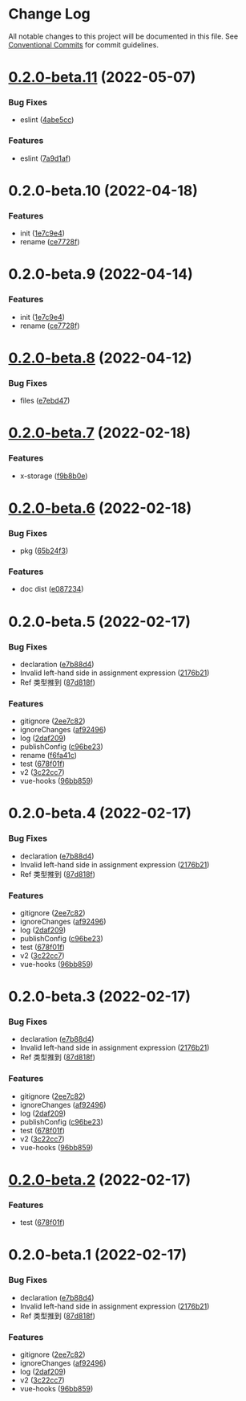 # Change Log

All notable changes to this project will be documented in this file.
See [Conventional Commits](https://conventionalcommits.org) for commit guidelines.

# [0.2.0-beta.11](http://git.hcece.com:22122/fe-pkgs/hdec/compare/@awaited/vue-hooks@0.2.0-beta.10...@awaited/vue-hooks@0.2.0-beta.11) (2022-05-07)


### Bug Fixes

* eslint ([4abe5cc](http://git.hcece.com:22122/fe-pkgs/hdec/commits/4abe5cc9f4af072942e2be6109f8f67e504664e2))


### Features

* eslint ([7a9d1af](http://git.hcece.com:22122/fe-pkgs/hdec/commits/7a9d1af47acbcfa26042a583cf67440f823abadb))





# 0.2.0-beta.10 (2022-04-18)

### Features

- init ([1e7c9e4](http://10.215.171.199:220/fe-pkgs/hdec/commits/1e7c9e45cbcb66670963430b31c7be57ba5d2e05))
- rename ([ce7728f](http://10.215.171.199:220/fe-pkgs/hdec/commits/ce7728f3cf48b348b76344f7278eab6c1d78d894))

# 0.2.0-beta.9 (2022-04-14)

### Features

- init ([1e7c9e4](http://10.215.171.199:220/fe-pkgs/hdec/commits/1e7c9e45cbcb66670963430b31c7be57ba5d2e05))
- rename ([ce7728f](http://10.215.171.199:220/fe-pkgs/hdec/commits/ce7728f3cf48b348b76344f7278eab6c1d78d894))

# [0.2.0-beta.8](https://github.com/Venusjason/sprite-components/compare/@awaited/vue-hooks@0.2.0-beta.7...@awaited/vue-hooks@0.2.0-beta.8) (2022-04-12)

### Bug Fixes

- files ([e7ebd47](https://github.com/Venusjason/sprite-components/commit/e7ebd473d30fae6174af886b1008d600f7bd241a))

# [0.2.0-beta.7](https://github.com/Venusjason/sprite-components/compare/@awaited/vue-hooks@0.2.0-beta.6...@awaited/vue-hooks@0.2.0-beta.7) (2022-02-18)

### Features

- x-storage ([f9b8b0e](https://github.com/Venusjason/sprite-components/commit/f9b8b0e6f3483d6149018e7def013c5f9475d3da))

# [0.2.0-beta.6](https://github.com/Venusjason/sprite-components/compare/@awaited/vue-hooks@0.2.0-beta.5...@awaited/vue-hooks@0.2.0-beta.6) (2022-02-18)

### Bug Fixes

- pkg ([65b24f3](https://github.com/Venusjason/sprite-components/commit/65b24f3e9ad13efb3a748c4efee9468b524d2b39))

### Features

- doc dist ([e087234](https://github.com/Venusjason/sprite-components/commit/e087234ff5e535dc6a32fdc3a1166b344b8787c8))

# 0.2.0-beta.5 (2022-02-17)

### Bug Fixes

- declaration ([e7b88d4](https://github.com/Venusjason/sprite-components/commit/e7b88d47706d7f561bc004aec6d45623d5bbad1a))
- Invalid left-hand side in assignment expression ([2176b21](https://github.com/Venusjason/sprite-components/commit/2176b21b60f767a08a2363e93fe9b9dc2f171be3))
- Ref 类型推到 ([87d818f](https://github.com/Venusjason/sprite-components/commit/87d818f61c585f5273abdb367ddf3563b54987c9))

### Features

- gitignore ([2ee7c82](https://github.com/Venusjason/sprite-components/commit/2ee7c828f3110e1d547186c49530bb5b789fcbd7))
- ignoreChanges ([af92496](https://github.com/Venusjason/sprite-components/commit/af92496a917a4c17d3c6d3d7614b0558ed8c4ee2))
- log ([2daf209](https://github.com/Venusjason/sprite-components/commit/2daf20929bc81c79793777c271ba4847539d45ae))
- publishConfig ([c96be23](https://github.com/Venusjason/sprite-components/commit/c96be235dfaa4ba5faf01115b98626de0500c8c0))
- rename ([f6fa41c](https://github.com/Venusjason/sprite-components/commit/f6fa41ceca9713caebe71265ba6565ef7f8da424))
- test ([678f01f](https://github.com/Venusjason/sprite-components/commit/678f01f3bb0f3ee2347caca7e7eb680aa388dc0a))
- v2 ([3c22cc7](https://github.com/Venusjason/sprite-components/commit/3c22cc7eb31a7e26321a9bbe0892a9c2dfb707bb))
- vue-hooks ([96bb859](https://github.com/Venusjason/sprite-components/commit/96bb859b2beaeae1d44e701971881d72af764c30))

# 0.2.0-beta.4 (2022-02-17)

### Bug Fixes

- declaration ([e7b88d4](https://github.com/Venusjason/sprite-components/commit/e7b88d47706d7f561bc004aec6d45623d5bbad1a))
- Invalid left-hand side in assignment expression ([2176b21](https://github.com/Venusjason/sprite-components/commit/2176b21b60f767a08a2363e93fe9b9dc2f171be3))
- Ref 类型推到 ([87d818f](https://github.com/Venusjason/sprite-components/commit/87d818f61c585f5273abdb367ddf3563b54987c9))

### Features

- gitignore ([2ee7c82](https://github.com/Venusjason/sprite-components/commit/2ee7c828f3110e1d547186c49530bb5b789fcbd7))
- ignoreChanges ([af92496](https://github.com/Venusjason/sprite-components/commit/af92496a917a4c17d3c6d3d7614b0558ed8c4ee2))
- log ([2daf209](https://github.com/Venusjason/sprite-components/commit/2daf20929bc81c79793777c271ba4847539d45ae))
- publishConfig ([c96be23](https://github.com/Venusjason/sprite-components/commit/c96be235dfaa4ba5faf01115b98626de0500c8c0))
- test ([678f01f](https://github.com/Venusjason/sprite-components/commit/678f01f3bb0f3ee2347caca7e7eb680aa388dc0a))
- v2 ([3c22cc7](https://github.com/Venusjason/sprite-components/commit/3c22cc7eb31a7e26321a9bbe0892a9c2dfb707bb))
- vue-hooks ([96bb859](https://github.com/Venusjason/sprite-components/commit/96bb859b2beaeae1d44e701971881d72af764c30))

# 0.2.0-beta.3 (2022-02-17)

### Bug Fixes

- declaration ([e7b88d4](https://github.com/Venusjason/sprite-components/commit/e7b88d47706d7f561bc004aec6d45623d5bbad1a))
- Invalid left-hand side in assignment expression ([2176b21](https://github.com/Venusjason/sprite-components/commit/2176b21b60f767a08a2363e93fe9b9dc2f171be3))
- Ref 类型推到 ([87d818f](https://github.com/Venusjason/sprite-components/commit/87d818f61c585f5273abdb367ddf3563b54987c9))

### Features

- gitignore ([2ee7c82](https://github.com/Venusjason/sprite-components/commit/2ee7c828f3110e1d547186c49530bb5b789fcbd7))
- ignoreChanges ([af92496](https://github.com/Venusjason/sprite-components/commit/af92496a917a4c17d3c6d3d7614b0558ed8c4ee2))
- log ([2daf209](https://github.com/Venusjason/sprite-components/commit/2daf20929bc81c79793777c271ba4847539d45ae))
- publishConfig ([c96be23](https://github.com/Venusjason/sprite-components/commit/c96be235dfaa4ba5faf01115b98626de0500c8c0))
- test ([678f01f](https://github.com/Venusjason/sprite-components/commit/678f01f3bb0f3ee2347caca7e7eb680aa388dc0a))
- v2 ([3c22cc7](https://github.com/Venusjason/sprite-components/commit/3c22cc7eb31a7e26321a9bbe0892a9c2dfb707bb))
- vue-hooks ([96bb859](https://github.com/Venusjason/sprite-components/commit/96bb859b2beaeae1d44e701971881d72af764c30))

# [0.2.0-beta.2](https://github.com/Venusjason/sprite-components/compare/@sprite/vue-hooks@0.2.0-beta.1...@sprite/vue-hooks@0.2.0-beta.2) (2022-02-17)

### Features

- test ([678f01f](https://github.com/Venusjason/sprite-components/commit/678f01f3bb0f3ee2347caca7e7eb680aa388dc0a))

# 0.2.0-beta.1 (2022-02-17)

### Bug Fixes

- declaration ([e7b88d4](https://github.com/Venusjason/sprite-components/commit/e7b88d47706d7f561bc004aec6d45623d5bbad1a))
- Invalid left-hand side in assignment expression ([2176b21](https://github.com/Venusjason/sprite-components/commit/2176b21b60f767a08a2363e93fe9b9dc2f171be3))
- Ref 类型推到 ([87d818f](https://github.com/Venusjason/sprite-components/commit/87d818f61c585f5273abdb367ddf3563b54987c9))

### Features

- gitignore ([2ee7c82](https://github.com/Venusjason/sprite-components/commit/2ee7c828f3110e1d547186c49530bb5b789fcbd7))
- ignoreChanges ([af92496](https://github.com/Venusjason/sprite-components/commit/af92496a917a4c17d3c6d3d7614b0558ed8c4ee2))
- log ([2daf209](https://github.com/Venusjason/sprite-components/commit/2daf20929bc81c79793777c271ba4847539d45ae))
- v2 ([3c22cc7](https://github.com/Venusjason/sprite-components/commit/3c22cc7eb31a7e26321a9bbe0892a9c2dfb707bb))
- vue-hooks ([96bb859](https://github.com/Venusjason/sprite-components/commit/96bb859b2beaeae1d44e701971881d72af764c30))
